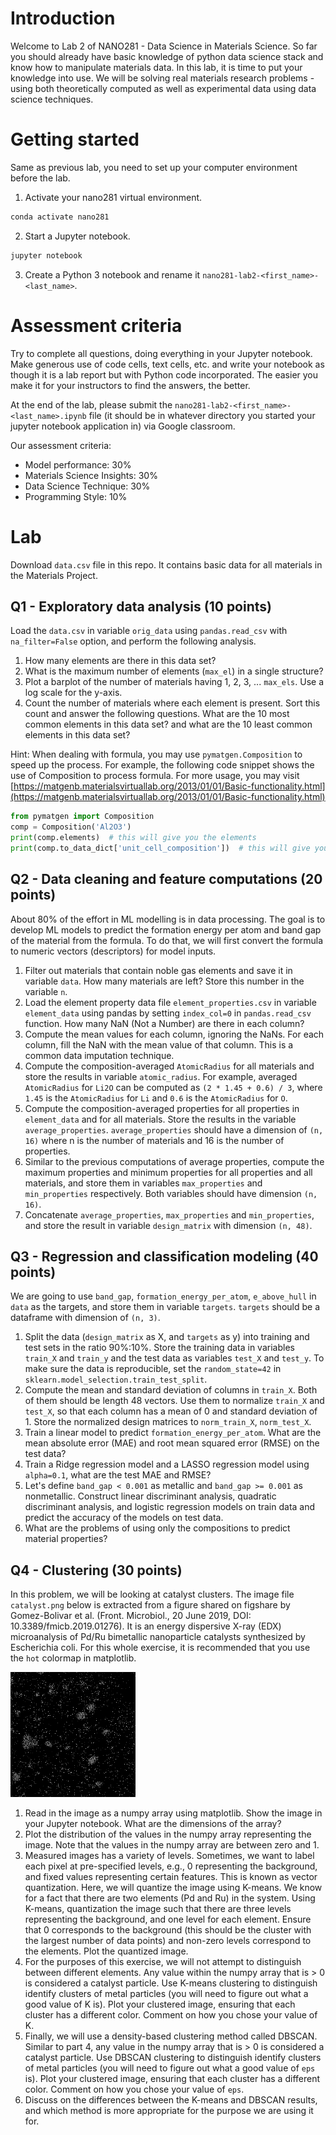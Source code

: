 # Introduction

Welcome to Lab 2 of NANO281 - Data Science in Materials Science. So far you should already have basic knowledge of python data science stack and know how to manipulate materials data. In this lab, it is time to put your knowledge into use. We will be solving real materials research problems - using both theoretically computed as well as experimental data using data science techniques. 

# Getting started

Same as previous lab, you need to set up your computer environment before the lab. 

1. Activate your nano281 virtual environment.
```bash
conda activate nano281
```

2. Start a Jupyter notebook.
```bash
jupyter notebook
```

3. Create a Python 3 notebook and rename it `nano281-lab2-<first_name>-<last_name>`.

# Assessment criteria
Try to complete all questions, doing everything in your Jupyter notebook. Make generous use of code cells, text cells, etc. and write your notebook as though it is a lab report but with Python code incorporated. The easier you make it for your instructors to find the answers, the better.

At the end of the lab, please submit the `nano281-lab2-<first_name>-<last_name>.ipynb` file (it should be in whatever directory you started your jupyter notebook application in) via Google classroom.

Our assessment criteria:

- Model performance: 30%
- Materials Science Insights: 30%
- Data Science Technique: 30%
- Programming Style: 10%


# Lab

Download `data.csv` file in this repo. It contains basic data for all materials in the Materials Project.

## Q1 - Exploratory data analysis (10 points)

Load the `data.csv` in variable `orig_data` using `pandas.read_csv` with `na_filter=False` option, and perform the following analysis. 

1. How many elements are there in this data set?
2. What is the maximum number of elements (`max_el`) in a single structure?
3. Plot a barplot of the number of materials having 1, 2, 3, ... `max_els`. Use a log scale for the y-axis.
4. Count the number of materials where each element is present. Sort this count and answer the following questions. What are the 10 most common elements in this data set? and what are the 10 least common elements in this data set?

Hint: When dealing with formula, you may use `pymatgen.Composition` to speed up the process. For example, the following code snippet shows the use of Composition to process formula. For more usage, you may visit [https://matgenb.materialsvirtuallab.org/2013/01/01/Basic-functionality.html](https://matgenb.materialsvirtuallab.org/2013/01/01/Basic-functionality.html) 

```python
from pymatgen import Composition
comp = Composition('Al2O3')
print(comp.elements)  # this will give you the elements
print(comp.to_data_dict['unit_cell_composition'])  # this will give you the elementstr-stoichiometry dictionary.

```
## Q2 - Data cleaning and feature computations (20 points)

About 80% of the effort in ML modelling is in data processing. The goal is to develop ML models to predict the formation energy per atom and band gap of the material from the formula. To do that, we will first convert the formula to numeric vectors (descriptors) for model inputs. 

1. Filter out materials that contain noble gas elements and save it in variable `data`. How many materials are left? Store this number in the variable `n`.
2. Load the element property data file `element_properties.csv` in variable `element_data` using pandas by setting `index_col=0` in `pandas.read_csv` function. How many NaN (Not a Number) are there in each column? 
3. Compute the mean values for each column, ignoring the NaNs. For each column, fill the NaN with the mean value of that column. This is a common data imputation technique.
4. Compute the composition-averaged `AtomicRadius` for all materials and store the results in variable `atomic_radius`. For example, averaged `AtomicRadius` for `Li2O` can be computed as `(2 * 1.45 + 0.6) / 3`, where `1.45` is the `AtomicRadius` for `Li` and `0.6` is the `AtomicRadius` for `O`.
5. Compute the composition-averaged properties for all properties in `element_data` and for all materials. Store the results in the variable `average_properties`. `average_properties` should have a dimension of `(n, 16)` where n is the number of materials and 16 is the number of properties.
6. Similar to the previous computations of average properties, compute the maximum properties and minimum properties for all properties and all materials, and store them in variables `max_properties` and `min_properties` respectively. Both variables should have dimension `(n, 16)`.
7. Concatenate `average_properties`, `max_properties` and `min_properties`, and store the result in variable `design_matrix` with dimension `(n, 48)`. 

## Q3 - Regression and classification modeling (40 points)

We are going to use `band_gap`, `formation_energy_per_atom`, `e_above_hull` in `data` as the targets, and store them in variable `targets`. `targets` should be a dataframe with dimension of `(n, 3)`. 

1. Split the data (`design_matrix` as X, and `targets` as y) into training and test sets in the ratio 90%:10%. Store the training data in variables `train_X` and `train_y` and the test data as variables `test_X` and `test_y`. To make sure the data is reproducible, set the `random_state=42` in `sklearn.model_selection.train_test_split`.
2. Compute the mean and standard deviation of columns in `train_X`. Both of them should be length 48 vectors. Use them to normalize `train_X` and `test_X`, so that each column has a mean of 0 and standard deviation of 1. Store the normalized design matrices to `norm_train_X`, `norm_test_X`. 
3. Train a linear model to predict `formation_energy_per_atom`. What are the mean absolute error (MAE) and root mean squared error (RMSE) on the test data?
4. Train a Ridge regression model and a LASSO regression model using `alpha=0.1`, what are the test MAE and RMSE?
5. Let's define `band_gap < 0.001` as metallic and `band_gap >= 0.001` as nonmetallic. Construct linear discriminant analysis, quadratic discriminant analysis, and logistic regression models on train data and predict the accuracy of the models on test data. 
6. What are the problems of using only the compositions to predict material properties?

## Q4 - Clustering (30 points)

In this problem, we will be looking at catalyst clusters. The image file `catalyst.png` below is extracted from a figure shared on figshare by Gomez-Bolivar et al. (Front. Microbiol., 20 June 2019, DOI: 10.3389/fmicb.2019.01276). It is an energy dispersive X-ray (EDX) microanalysis of Pd/Ru bimetallic nanoparticle catalysts synthesized by Escherichia coli. For this whole exercise, it is recommended that you use the `hot` colormap in matplotlib.

![catalyst.png](catalyst.png "catalyst.png")

1. Read in the image as a numpy array using matplotlib. Show the image in your Jupyter notebook. What are the dimensions of the array?
2. Plot the distribution of the values in the numpy array representing the image. Note that the values in the numpy array are between zero and 1.
3. Measured images has a variety of levels. Sometimes, we want to label each pixel at pre-specified levels, e.g., 0 representing the background, and fixed values representing certain features. This is known as vector quantization. Here, we will quantize the image using K-means. We know for a fact that there are two elements (Pd and Ru) in the system. Using K-means, quantization the image such that there are three levels representing the background, and one level for each element. Ensure that 0 corresponds to the background (this should be the cluster with the largest number of data points) and non-zero levels correspond to the elements. Plot the quantized image.
4. For the purposes of this exercise, we will not attempt to distinguish between different elements. Any value within the numpy array that is > 0 is considered a catalyst particle. Use K-means clustering to distinguish identify clusters of metal particles (you will need to figure out what a good value of K is). Plot your clustered image, ensuring that each cluster has a different color. Comment on how you chose your value of K.
5. Finally, we will use a density-based clustering method called DBSCAN. Similar to part 4, any value in the numpy array that is > 0 is considered a catalyst particle. Use DBSCAN clustering to distinguish identify clusters of metal particles (you will need to figure out what a good value of `eps` is). Plot your clustered image, ensuring that each cluster has a different color. Comment on how you chose your value of `eps`.
6. Discuss on the differences between the K-means and DBSCAN results, and which method is more appropriate for the purpose we are using it for.
